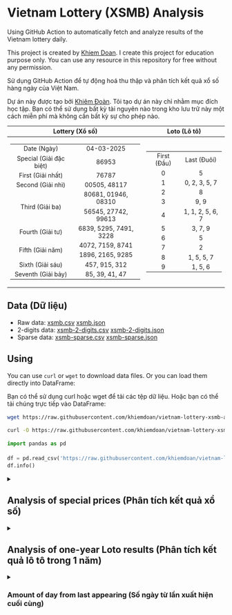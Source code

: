 # Vietnam Lottery (XSMB) Analysis

Using GitHub Action to automatically fetch and analyze results of the Vietnam lottery daily.

This project is created by [Khiem Doan](https://github.com/khiemdoan). I create this project for education purpose only. You can use any resource in this repository for free without any permission.

Sử dụng GitHub Action để tự động hoá thu thập và phân tích kết quả xổ số hàng ngày của Việt Nam.

Dự án này được tạo bởi [Khiêm Đoàn](https://github.com/khiemdoan). Tôi tạo dự án này chỉ nhằm mục đích học tập. Bạn có thể sử dụng bất kỳ tài nguyên nào trong kho lưu trữ này một cách miễn phí mà không cần bất kỳ sự cho phép nào.

| Lottery (Xổ số) | Loto (Lô tô) |
| :------------: | :----------: |
| <table><tr><td>Date (Ngày)</td><td>04-03-2025</td></tr><tr><td>Special (Giải đặc biệt)</td><td>86953</td></tr><tr><td>First (Giải nhất)</td><td>76787</td></tr><tr><td>Second (Giải nhì)</td><td>00505, 48117</td></tr><tr><td rowspan="2">Third (Giải ba)</td><td>80681, 01946, 08310</td></tr><tr><td>56545, 27742, 99613</td></tr><tr><td>Fourth (Giải tư)</td><td>6839, 5295, 7491, 3228</td></tr><tr><td rowspan="2">Fifth (Giải năm)</td><td>4072, 7159, 8741</td></tr><tr><td>1896, 2165, 9285</td></tr><tr><td>Sixth (Giải sáu)</td><td>457, 915, 312</td></tr><tr><td>Seventh (Giải bảy)</td><td>85, 39, 41, 47</td></tr></table> | <table><tr><td>First (Đầu)</td><td>Last (Đuôi)</td></tr><tr><td>0</td><td>5</td></tr><tr><td>1</td><td>0, 2, 3, 5, 7</td></tr><tr><td>2</td><td>8</td></tr><tr><td>3</td><td>9, 9</td></tr><tr><td>4</td><td>1, 1, 2, 5, 6, 7</td></tr><tr><td>5</td><td>3, 7, 9</td></tr><tr><td>6</td><td>5</td></tr><tr><td>7</td><td>2</td></tr><tr><td>8</td><td>1, 5, 5, 7</td></tr><tr><td>9</td><td>1, 5, 6</td></tr></table> |

## Data (Dữ liệu)

* Raw data: [xsmb.csv](https://raw.githubusercontent.com/khiemdoan/vietnam-lottery-xsmb-analysis/refs/heads/main/data/xsmb.csv) [xsmb.json](https://raw.githubusercontent.com/khiemdoan/vietnam-lottery-xsmb-analysis/refs/heads/main/data/xsmb.json)
* 2-digits data: [xsmb-2-digits.csv](https://raw.githubusercontent.com/khiemdoan/vietnam-lottery-xsmb-analysis/refs/heads/main/data/xsmb-2-digits.csv) [xsmb-2-digits.json](https://raw.githubusercontent.com/khiemdoan/vietnam-lottery-xsmb-analysis/refs/heads/main/data/xsmb-2-digits.json)
* Sparse data: [xsmb-sparse.csv](https://raw.githubusercontent.com/khiemdoan/vietnam-lottery-xsmb-analysis/refs/heads/main/data/xsmb-sparse.csv) [xsmb-sparse.json](https://raw.githubusercontent.com/khiemdoan/vietnam-lottery-xsmb-analysis/refs/heads/main/data/xsmb-sparse.json)

## Using

You can use `curl` or `wget` to download data files. Or you can load them directly into DataFrame:

Bạn có thể sử dụng curl hoặc wget để tải các tệp dữ liệu. Hoặc bạn có thể tải chúng trực tiếp vào DataFrame:

```sh
wget https://raw.githubusercontent.com/khiemdoan/vietnam-lottery-xsmb-analysis/refs/heads/main/data/xsmb.csv
```

```sh
curl -O https://raw.githubusercontent.com/khiemdoan/vietnam-lottery-xsmb-analysis/refs/heads/main/data/xsmb-2-digits.csv
```

```python
import pandas as pd

df = pd.read_csv('https://raw.githubusercontent.com/khiemdoan/vietnam-lottery-xsmb-analysis/refs/heads/main/data/xsmb-sparse.csv')
df.info()
```

<details>
  <summary><h2>Analysis of special prices (Phân tích kết quả xổ số)</h2></summary>
  <h3>Amount of day from last appearing (Số ngày từ lần xuất hiện cuối cùng)</h3>

  ![Delta](images/special_delta.jpg)

  <h3>Top 10 amount of day from last appearing (Top 10 số lâu chưa xuất hiện)</h3>

  ![Delta top 10](images/special_delta_top_10.jpg)
</details>

<details>
  <summary><h2>Analysis of one-year Loto results (Phân tích kết quả lô tô trong 1 năm)</h2></summary>

  Max: 121. Min: 62.

  Mean: 97.47. Standard deviation: 11.03.

  <h3>Detail (Chi tiết)</h3>

  ![Detail](images/heatmap.jpg)

  <h3>Top 10</h3>

  ![Top 10](images/top-10.jpg)

  <h3>Distribution (Phân bổ)</h3>

  ![Distribution](images/distribution.jpg)
</details>

<details>
  <summary><h3>Amount of day from last appearing (Số ngày từ lần xuất hiện cuối cùng)</h2></summary>

  ![Delta](images/delta.jpg)

  <h3>Top 10 amount of day from last appearing (Top 10 số lâu chưa xuất hiện)</h3>

  ![Delta top 10](images/delta_top_10.jpg)
</details>